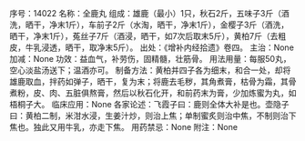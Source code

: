 序号：14022
名称：全鹿丸
组成：雄鹿（最小）1只，秋石2斤，五味子3斤（酒洗，晒干，净末1斤），车前子2斤（水淘，晒干，净末1斤），金樱子3斤（酒洗，晒干，净末1斤），菟丝子7斤（酒浸，晒干，如7次后取末5斤），黄柏7斤（去粗皮，牛乳浸透，晒干，取净末5斤）。
出处：《增补内经拾遗》卷四。
主治：None
加减：None
功效：益血气，补劳伤，固精髓，壮筋骨。
用法用量：每服50丸，空心淡盐汤送下；温酒亦可。
制备方法：黄柏并四子各为细末，和合一处，却将雄鹿取血，拌药如弹子，晒干，复为末；将鹿去毛秽，其角煮膏，枯骨为霜，其骨煮粉，皮、肉、五脏俱熬膏，然后以秋石化开，和前药末为膏，少加炼蜜为丸，如梧桐子大。
临床应用：None
各家论述：飞霞子曰：鹿则全体大补是也。壶隐子曰：黄柏二制，米泔水浸，生姜汁炒，则治上焦；单制蜜炙则治中焦，不制则治下焦也。独此又用牛乳，亦走下焦。
用药禁忌：None
附注：None
